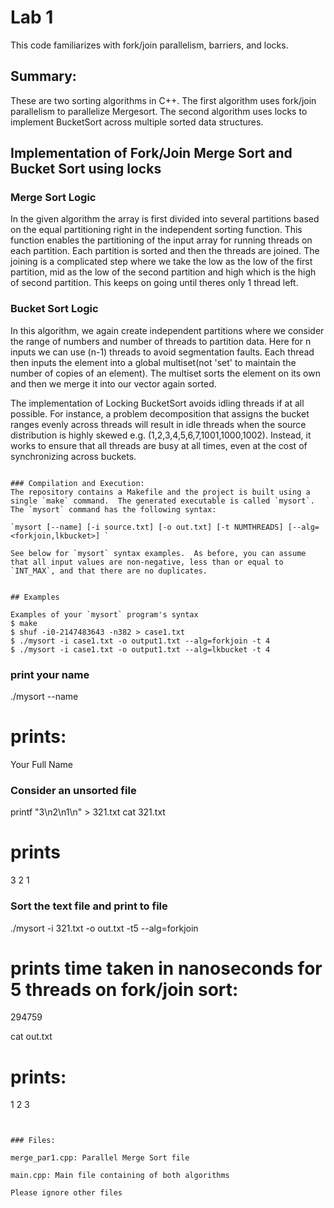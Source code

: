 # Lab 1

This code familiarizes with fork/join parallelism, barriers, and locks.  

## Summary:
These are two sorting algorithms in C++. The first algorithm uses fork/join parallelism to parallelize Mergesort. The second algorithm uses locks to implement BucketSort across multiple sorted data structures. 

## Implementation of Fork/Join Merge Sort and Bucket Sort using locks

### Merge Sort Logic

In the given algorithm the array is first divided into several partitions based on the equal partitioning right in the independent sorting function. This function enables the partitioning of the input array for running threads on each partition. Each partition is sorted and then the threads are joined. The joining is a complicated step where we take the low as the low of the first partition, mid as the low of the second partition and high which is the high of second partition. This keeps on going until theres only 1 thread left.


### Bucket Sort Logic

In this algorithm, we again create independent partitions where we consider the range of numbers and number of threads to partition data. Here for n inputs we can use (n-1) threads to avoid segmentation faults. Each thread then inputs the element into a global multiset(not 'set' to maintain the number of copies of an element). The multiset sorts the element on its own and then we merge it into our vector again sorted.

The implementation of Locking BucketSort avoids idling threads if at all possible. For instance, a problem decomposition that assigns the bucket ranges evenly across threads will result in idle threads when the source distribution is highly skewed e.g. (1,2,3,4,5,6,7,1001,1000,1002).  Instead, it works to ensure that all threads are busy at all times, even at the cost of synchronizing across buckets.

```

### Compilation and Execution:
The repository contains a Makefile and the project is built using a single `make` command.  The generated executable is called `mysort`.  The `mysort` command has the following syntax:

`mysort [--name] [-i source.txt] [-o out.txt] [-t NUMTHREADS] [--alg=<forkjoin,lkbucket>] `

See below for `mysort` syntax examples.  As before, you can assume that all input values are non-negative, less than or equal to `INT_MAX`, and that there are no duplicates.


## Examples

Examples of your `mysort` program's syntax
$ make
$ shuf -i0-2147483643 -n382 > case1.txt
$ ./mysort -i case1.txt -o output1.txt --alg=forkjoin -t 4
$ ./mysort -i case1.txt -o output1.txt --alg=lkbucket -t 4

```

### print your name
./mysort --name
# prints:
Your Full Name

### Consider an unsorted file
printf "3\n2\n1\n" > 321.txt
cat 321.txt
# prints
3
2
1

### Sort the text file and print to file
./mysort -i 321.txt -o out.txt -t5 --alg=forkjoin
# prints time taken in nanoseconds for 5 threads on fork/join sort:
294759

cat out.txt
# prints:
1
2
3
```


### Files:

merge_par1.cpp: Parallel Merge Sort file

main.cpp: Main file containing of both algorithms 

Please ignore other files